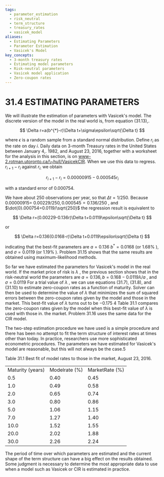 ```yaml
---
tags:
  - parameter_estimation
  - risk_neutral
  - term_structure
  - treasury_rates
  - vasicek_model
aliases:
  - Estimating Parameters
  - Parameter Estimation
  - Vasicek's Model
key_concepts:
  - 3-month treasury rates
  - Estimating model parameters
  - Risk-neutral parameters
  - Vasicek model application
  - Zero-coupon rates
---
```


# 31.4 ESTIMATING PARAMETERS  

We will illustrate the estimation of parameters with Vasicek's model. The discrete version of the model in the real world is, from equation (31.13),.  

$$
\Delta r=a(b^{*}-r)\Delta t+\sigma\epsilon\sqrt{\Delta t}
$$  

where $\epsilon$ is a random sample from a standard normal distribution. Define $r_{i}$ as the rate on day $i.$ Daily data on 3-month Treasury rates in the United States between January 4,. 1982, and August 23, 2016, together with a worksheet for the analysis in this section, is on www-2.rotman.utoronto.ca/\~hull/VasicekCIR. When we use this data to regress. $r_{i+1}-r_{i}$ against $r_{i:}$ we obtain  

$$
r_{i+1}-r_{i}=0.00000915-0.000545r_{i}
$$  

with a standard error of 0.000754.  

We have about 250 observations per year, so that $\Delta t=1/250.$ Because $0.00000915=$ $0.00229/250,0.000545=0.136/250$ , and $\dot{0}.000754=0.0119/\sqrt{250}$ the regression result is equivalent to  

$$
\Delta r=(0.00229-0.136r)\Delta t+0.0119\epsilon\sqrt{\Delta t}
$$  

or  

$$
\Delta r=0.136(0.0168-r)\Delta t+0.0119\epsilon\sqrt{\Delta t}
$$  

indicating that the best-fit parameters are $a=0.136$ $b^{*}=0.0168$ (or $1.68\%$ ), and $\sigma=0.0119$ (or $1.19\%$ ). Problem 31.15 shows that the same results are obtained using maximum-likelihood methods.  

So far we have estimated the parameters for Vasicek's model in the real world. If the market price of risk is $\lambda$ , the previous section shows that in the risk-neutral world the parameters are $a=0.136,b=0.168-0.0119\lambda/a$ , and $\sigma=0.0119$ For a trial value of $\lambda$ , we can use equations (31.7), (31.8), and (31.10) to estimate zero-coupon rates as a function of maturity. Solver can then be used to determine the value of $\lambda$ that minimizes the sum of squared errors between the zero-coupon rates given by the model and those in the market. This best-fit value of $\lambda$ turns out to be $-0.175$ 4 Table 31.1 compares the zero-coupon rates given by the model when this best-fit value of $\lambda$ is used with those in. the market. Problem 31.16 uses the same data for the CIR model.  

The two-step estimation procedure we have used is a simple procedure and there has been no attempt to fit the term structure of interest rates at times other than today. In practice, researchers use more sophisticated econometric procedures. The parameters we have estimated for Vasicek's model are reasonable, but this will not always be the case.5  

Table 31.1 Best fit of model rates to those in the market, August 23, 2016.   


<html><body><table><tr><td>Maturity (years)</td><td>Modelrate (%)</td><td>MarketRate (%)</td></tr><tr><td>0.5</td><td>0.40</td><td>0.45</td></tr><tr><td>1.0</td><td>0.49</td><td>0.58</td></tr><tr><td>2.0</td><td>0.65</td><td>0.74</td></tr><tr><td>3.0</td><td>0.80</td><td>0.86</td></tr><tr><td>5.0</td><td>1.06</td><td>1.15</td></tr><tr><td>7.0</td><td>1.27</td><td>1.40</td></tr><tr><td>10.0</td><td>1.52</td><td>1.55</td></tr><tr><td>20.0</td><td>2.02</td><td>1.88</td></tr><tr><td>30.0</td><td>2.26</td><td>2.24</td></tr></table></body></html>  

The period of time over which parameters are estimated and the current shape of the term structure can have a big effect on the results obtained. Some judgment is necessary to determine the most appropriate data to use when a model such as Vasicek or CIR is estimated in practice.  
